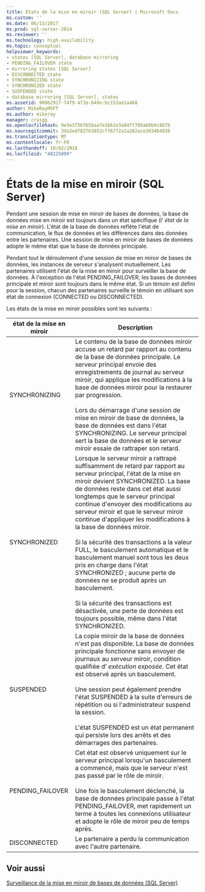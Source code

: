 ```yaml
---
title: États de la mise en miroir (SQL Server) | Microsoft Docs
ms.custom: ''
ms.date: 06/13/2017
ms.prod: sql-server-2014
ms.reviewer: ''
ms.technology: high-availability
ms.topic: conceptual
helpviewer_keywords:
- states [SQL Server], database mirroring
- PENDING_FAILOVER state
- mirroring states [SQL Server]
- DISCONNECTED state
- SYNCHRONIZING state
- SYNCHRONIZED state
- SUSPENDED state
- database mirroring [SQL Server], states
ms.assetid: 90062917-74f9-471b-b49e-bc153ae1a468
author: MikeRayMSFT
ms.author: mikeray
manager: craigg
ms.openlocfilehash: 9e3e3756f65baa7e1b62e3a84ff709a60b9c887b
ms.sourcegitcommit: 3da2edf82763852cff6772a1a282ace3034b4936
ms.translationtype: MT
ms.contentlocale: fr-FR
ms.lasthandoff: 10/02/2018
ms.locfileid: "48225899"
---
```

# <a name="mirroring-states-sql-server"></a>États de la mise en miroir (SQL Server)
  Pendant une session de mise en miroir de bases de données, la base de données mise en miroir est toujours dans un état spécifique (l’ *état de la mise en miroir*). L'état de la base de données reflète l'état de communication, le flux de données et les différences dans des données entre les partenaires. Une session de mise en miroir de bases de données adopte le même état que la base de données principale.  
  
 Pendant tout le déroulement d'une session de mise en miroir de bases de données, les instances de serveur s'analysent mutuellement. Les partenaires utilisent l'état de la mise en miroir pour surveiller la base de données. À l'exception de l'état PENDING_FAILOVER, les bases de données principale et miroir sont toujours dans le même état. Si un témoin est défini pour la session, chacun des partenaires surveille le témoin en utilisant son état de connexion (CONNECTED ou DISCONNECTED).  
  
 Les états de la mise en miroir possibles sont les suivants :  
  
|état de la mise en miroir|Description|  
|---------------------|-----------------|  
|SYNCHRONIZING|Le contenu de la base de données miroir accuse un retard par rapport au contenu de la base de données principale. Le serveur principal envoie des enregistrements de journal au serveur miroir, qui applique les modifications à la base de données miroir pour la restaurer par progression.<br /><br /> Lors du démarrage d'une session de mise en miroir de base de données, la base de données est dans l'état SYNCHRONIZING. Le serveur principal sert la base de données et le serveur miroir essaie de rattraper son retard.|  
|SYNCHRONIZED|Lorsque le serveur miroir a rattrapé suffisamment de retard par rapport au serveur principal, l'état de la mise en miroir devient SYNCHRONIZED. La base de données reste dans cet état aussi longtemps que le serveur principal continue d'envoyer des modifications au serveur miroir et que le serveur miroir continue d'appliquer les modifications à la base de données miroir.<br /><br /> Si la sécurité des transactions a la valeur FULL, le basculement automatique et le basculement manuel sont tous les deux pris en charge dans l'état SYNCHRONIZED ; aucune perte de données ne se produit après un basculement.<br /><br /> Si la sécurité des transactions est désactivée, une perte de données est toujours possible, même dans l'état SYNCHRONIZED.|  
|SUSPENDED|La copie miroir de la base de données n'est pas disponible. La base de données principale fonctionne sans envoyer de journaux au serveur miroir, condition qualifiée d’ *exécution exposée*. Cet état est observé après un basculement.<br /><br /> Une session peut également prendre l'état SUSPENDED à la suite d'erreurs de répétition ou si l'administrateur suspend la session.<br /><br /> L'état SUSPENDED est un état permanent qui persiste lors des arrêts et des démarrages des partenaires.|  
|PENDING_FAILOVER|Cet état est observé uniquement sur le serveur principal lorsqu'un basculement a commencé, mais que le serveur n'est pas passé par le rôle de miroir.<br /><br /> Une fois le basculement déclenché, la base de données principale passe à l'état PENDING_FAILOVER, met rapidement un terme à toutes les connexions utilisateur et adopte le rôle de miroir peu de temps après.|  
|DISCONNECTED|Le partenaire a perdu la communication avec l'autre partenaire.|  
  
## <a name="see-also"></a>Voir aussi  
 [Surveillance de la mise en miroir de bases de données &#40;SQL Server&#41;](database-mirroring-sql-server.md)  
  
  

